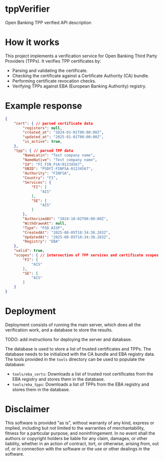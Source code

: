 # tppVerifier
Open Banking TPP verified API description

# How it works
This project implements a verification service for Open Banking Third Party Providers (TPPs). 
It verifies TPP certificates by:
- Parsing and validating the certificate.
- Checking the certificate against a Certificate Authority (CA) bundle.
- Performing certificate revocation checks.
- Verifying TPPs against EBA (European Banking Authority) registry.

# Example response
```json
{
    "cert": { // parsed certificate data
        "registers": null,
        "created_at": "2024-01-01T00:00:00Z",
        "updated_at": "2025-01-01T00:00:00Z",
        "is_active": true,
    },
    "tpp": { // parsed TPP data
        "NameLatin": "Test company name",
        "NameNative": "Test company name",
        "Id": "FI_FIN_FSA!01234567",
        "OBID": "PSDFI-FINFSA-01234567",
        "Authority": "FINFSA",
        "Country": "FI",
        "Services": {
            "FI": [
                "AIS"
            ],
            "SE": [
                "AIS"
            ]
        },
        "AuthorizedAt": "2019-10-02T00:00:00Z",
        "WithdrawnAt": null,
        "Type": "PSD_AISP",
        "CreatedAt": "2025-08-05T18:34:38.283Z",
        "UpdatedAt": "2025-08-05T18:34:38.283Z",
        "Registry": "EBA"
    },
    "valid": true,
    "scopes": { // intersection of TPP services and certificate scopes
        "FI": [
            "AIS"
        ],
        "SE": [
            "AIS"
        ]
    }
}
```

# Deployment
Deployment consists of running the main server, which does all the verification work, and a database to store the results.

TODO: add instructions for deploying the server and database.

The database is used to store a list of trusted certificates and TPPs.
The database needs to be initialized with the CA bundle and EBA registry data. The tools provided in the `tools` directory can be used to populate the database:
- `tools/eba_certs`: Downloads a list of trusted root certificates from the EBA registry and stores them in the database.
- `tools/eba_tpps`: Downloads a list of TPPs from the EBA registry and stores them in the database.

# Disclaimer

This software is provided "as is", without warranty of any kind, express or implied, including but not limited to the warranties of merchantability, fitness for a particular purpose, and noninfringement. In no event shall the authors or copyright holders be liable for any claim, damages, or other liability, whether in an action of contract, tort, or otherwise, arising from, out of, or in connection with the software or the use or other dealings in the software.
